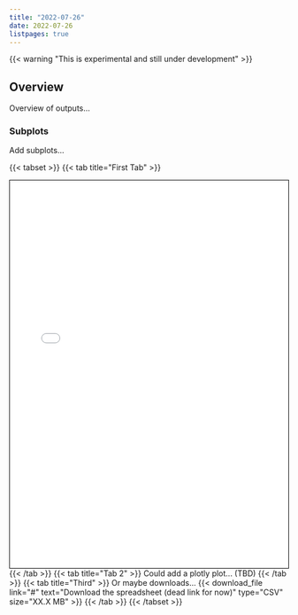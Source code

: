 ```yaml
---
title: "2022-07-26"
date: 2022-07-26
listpages: true
---
```


{{< warning "This is experimental and still under development" >}}

## Overview

Overview of outputs...

### Subplots

Add subplots...

{{< tabset >}}
{{< tab title="First Tab" >}}
<iframe src="/data/2022_07_26/2022_07_26.html" width="100%" height="700" style="border:1px solid black;"></iframe>
{{< /tab >}}
{{< tab title="Tab 2" >}}
Could add a plotly plot... (TBD)
{{< /tab >}}
{{< tab title="Third" >}}
Or maybe downloads...
{{< download_file link="#" text="Download the spreadsheet (dead link for now)" 
     type="CSV" size="XX.X MB" >}}
{{< /tab >}}
{{< /tabset >}}